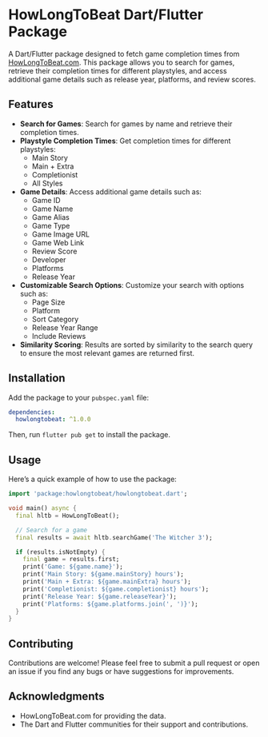 # HowLongToBeat Dart/Flutter Package

A Dart/Flutter package designed to fetch game completion times from [HowLongToBeat.com](https://howlongtobeat.com/). This package allows you to search for games, retrieve their completion times for different playstyles, and access additional game details such as release year, platforms, and review scores.

## Features

- **Search for Games**: Search for games by name and retrieve their completion times.
- **Playstyle Completion Times**: Get completion times for different playstyles:
  - Main Story
  - Main + Extra
  - Completionist
  - All Styles
- **Game Details**: Access additional game details such as:
  - Game ID
  - Game Name
  - Game Alias
  - Game Type
  - Game Image URL
  - Game Web Link
  - Review Score
  - Developer
  - Platforms
  - Release Year
- **Customizable Search Options**: Customize your search with options such as:
  - Page Size
  - Platform
  - Sort Category
  - Release Year Range
  - Include Reviews
- **Similarity Scoring**: Results are sorted by similarity to the search query to ensure the most relevant games are returned first.

## Installation

Add the package to your `pubspec.yaml` file:

```yaml
dependencies:
  howlongtobeat: ^1.0.0
```
Then, run `flutter pub get` to install the package.

## Usage

Here’s a quick example of how to use the package:

```dart
import 'package:howlongtobeat/howlongtobeat.dart';

void main() async {
  final hltb = HowLongToBeat();

  // Search for a game
  final results = await hltb.searchGame('The Witcher 3');

  if (results.isNotEmpty) {
    final game = results.first;
    print('Game: ${game.name}');
    print('Main Story: ${game.mainStory} hours');
    print('Main + Extra: ${game.mainExtra} hours');
    print('Completionist: ${game.completionist} hours');
    print('Release Year: ${game.releaseYear}');
    print('Platforms: ${game.platforms.join(', ')}');
  }
}
```

## Contributing

Contributions are welcome! Please feel free to submit a pull request or open an issue if you find any bugs or have suggestions for improvements.

## Acknowledgments

- HowLongToBeat.com for providing the data.
- The Dart and Flutter communities for their support and contributions.
